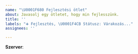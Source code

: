 ```yaml
---
name: "\U0001F680 Fejlesztési ötlet"
about: Javasolj egy ötletet, hogy min fejlesszünk.
title: ''
labels: "➕ Fejlesztés, \U0001F4CB Státusz: Várakozás..."
assignees: ''

---
```


<!-- Melyik szerverrel kapcsolatos az ötlet? pl.: Survival -->
**Szerver**: 

